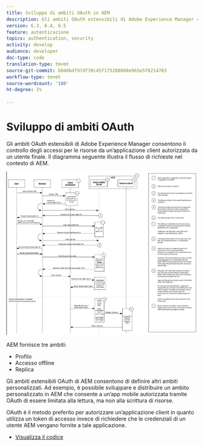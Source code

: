 ```yaml
---
title: Sviluppo di ambiti OAuth in AEM
description: Gli ambiti OAuth estensibili di Adobe Experience Manager consentono il controllo degli accessi alle risorse da un’applicazione client autorizzata da un utente finale. Il diagramma seguente illustra il flusso di richieste nel contesto di AEM.
version: 6.3, 6.4, 6.5
feature: autenticazione
topics: authentication, security
activity: develop
audience: developer
doc-type: code
translation-type: tm+mt
source-git-commit: b040bdf97df39c45f175288608e965e5f0214703
workflow-type: tm+mt
source-wordcount: '180'
ht-degree: 1%

---
```



# Sviluppo di ambiti OAuth

Gli ambiti OAuth estensibili di Adobe Experience Manager consentono il controllo degli accessi per le risorse da un’applicazione client autorizzata da un utente finale. Il diagramma seguente illustra il flusso di richieste nel contesto di AEM.

![Flusso degli ambiti oauth](./assets/oauth-code-sample-develop/oauth-scopes-flow.png)

AEM fornisce tre ambiti:

* Profilo
* Accesso offline
* Replica

Gli ambiti estensibili OAuth di AEM consentono di definire altri ambiti personalizzati. Ad esempio, è possibile sviluppare e distribuire un ambito personalizzato in AEM che consente a un’app mobile autorizzata tramite OAuth di essere limitata alla lettura, ma non alla scrittura di risorse.

OAuth è il metodo preferito per autorizzare un’applicazione client in quanto utilizza un token di accesso invece di richiedere che le credenziali di un utente AEM vengano fornite a tale applicazione.

* [Visualizza il codice](https://github.com/Adobe-Consulting-Services/acs-aem-samples/blob/legacy/bundle/src/main/java/com/adobe/acs/samples/authentication/oauth/impl/SampleScopeWithPrivileges.java)
